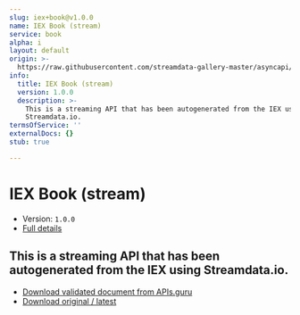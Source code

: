```yaml
---
slug: iex+book@v1.0.0
name: IEX Book (stream)
service: book
alpha: i
layout: default
origin: >-
  https://raw.githubusercontent.com/streamdata-gallery-master/asyncapi/master/_listings/iex/iex-book-stream-async.md
info:
  title: IEX Book (stream)
  version: 1.0.0
  description: >-
    This is a streaming API that has been autogenerated from the IEX using
    Streamdata.io.
termsOfService: ''
externalDocs: {}
stub: true

---
```

# IEX Book (stream)

* Version: `1.0.0`
* [Full details](../html/iex+book@v1.0.0.html)



## This is a streaming API that has been autogenerated from the IEX using Streamdata.io.



* [Download validated document from APIs.guru](https://raw.githubusercontent.com/APIs-guru/asyncapi-directory/master/docs/APIs/iex%2Bbook%40v1.0.0.yaml)
* [Download original / latest](https://raw.githubusercontent.com/streamdata-gallery-master/asyncapi/master/_listings/iex/iex-book-stream-async.md)

<script type="application/ld+json">
{
  "@context": "http://schema.org/",
  "@type": "WebAPI",
  "description": "This is a streaming API that has been autogenerated from the IEX using Streamdata.io.",
  "documentation": "",

  "name": "IEX Book (stream)"
}
</script>
